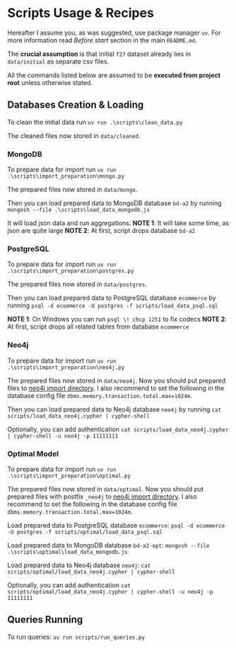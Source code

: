 # Scripts Usage & Recipes

Hereafter I assume you, as was suggested, use package manager `uv`. For more information read _Before start_ section in the main `README.md`.

The **crucial assumption** is that initial `f27` dataset already lies in `data/initial` as separate csv files.

All the commands listed below are assumed to be **executed from project root** unless otherwise stated.

## Databases Creation & Loading

To clean the initial data run
`uv run .\scripts\clean_data.py`

The cleaned files now stored in `data/cleaned`.

### MongoDB

To prepare data for import run
`uv run .\scripts\import_preparation\mongo.py`

The prepared files now stored in `data/mongo`.

Then you can load prepared data to MongoDB database `bd-a2` by running
`mongosh --file .\scripts\load_data_mongodb.js`

It will load json data and run aggregations.
**NOTE 1**: It will take some time, as json are quite large
**NOTE 2**: At first, script drops database `bd-a2`

### PostgreSQL

To prepare data for import run
`uv run .\scripts\import_preparation\postgres.py`

The prepared files now stored in `data/postgres`.

Then you can load prepared data to PostgreSQL database `ecommerce` by running
`psql -d ecommerce -U postgres -f scripts/load_data_psql.sql`

**NOTE 1**: On Windows you can run `psql \! chcp 1251` to fix codecs
**NOTE 2**: At first, script drops all related tables from database `ecommerce`

### Neo4j

To prepare data for import run
`uv run .\scripts\import_preparation\neo4j.py`

The prepared files now stored in `data/neo4j`. Now you should put prepared files to [neo4j import directory](https://neo4j.com/docs/operations-manual/current/configuration/file-locations/#neo4j-import). I also recommend to set the following in the database config file `dbms.memory.transaction.total.max=1024m`.

Then you can load prepared data to Neo4j database `neo4j` by running
`cat scripts/load_data_neo4j.cypher | cypher-shell`

Optionally, you can add authentication
`cat scripts/load_data_neo4j.cypher | cypher-shell -u neo4j -p 11111111`

### Optimal Model

To prepare data for import run
`uv run .\scripts\import_preparation\optimal.py`

The prepared files now stored in `data/optimal`. Now you should put prepared files with postfix `_neo4j` to [neo4j import directory](https://neo4j.com/docs/operations-manual/current/configuration/file-locations/#neo4j-import). I also recommend to set the following in the database config file `dbms.memory.transaction.total.max=1024m`.

Load prepared data to PostgreSQL database `ecommerce`:
`psql -d ecommerce -U postgres -f scripts/optimal/load_data_psql.sql`

Load prepared data to MongoDB database `bd-a2-opt`:
`mongosh --file .\scripts\optimal\load_data_mongodb.js`

Load prepared data to Neo4j database `neo4j`:
`cat scripts/optimal/load_data_neo4j.cypher | cypher-shell`

Optionally, you can add authentication
`cat scripts/optimal/load_data_neo4j.cypher | cypher-shell -u neo4j -p 11111111`

## Queries Running

To run queries:
`uv run scripts/run_queries.py`
